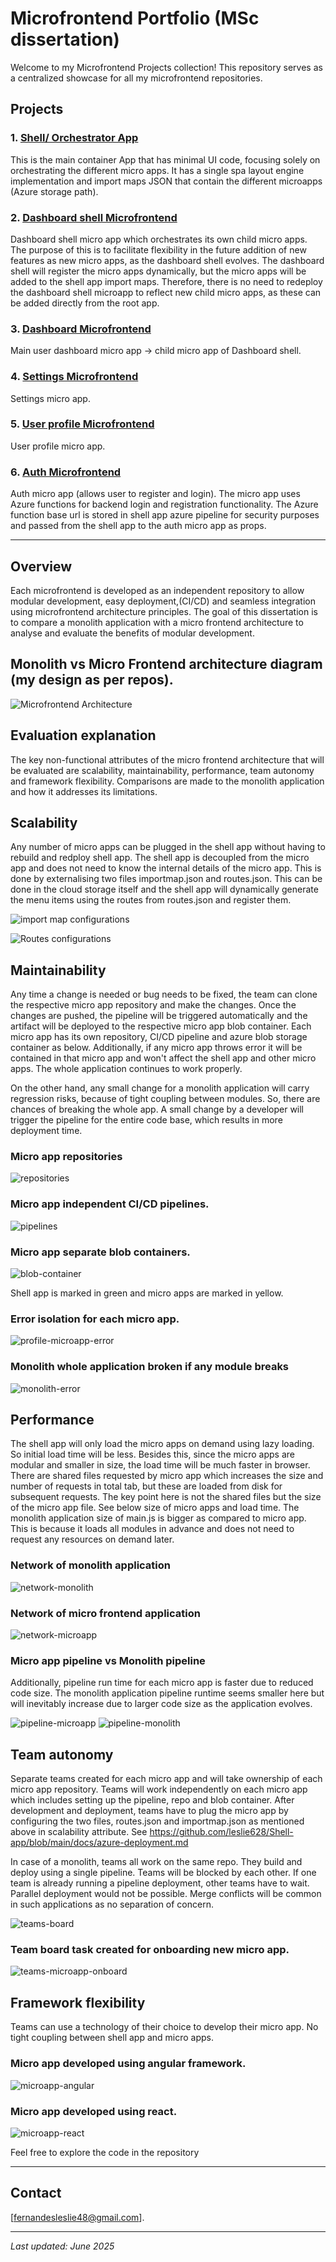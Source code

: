 # Microfrontend Portfolio (MSc dissertation)

Welcome to my Microfrontend Projects collection! This repository serves as a centralized showcase for all my microfrontend repositories.

## Projects

### 1. [Shell/ Orchestrator App](https://github.com/leslie628/Shell-app)  
This is the main container App that has minimal UI code, focusing solely on orchestrating the different micro apps. It has a single spa layout engine implementation and import maps JSON that contain the different microapps (Azure storage path).

### 2. [Dashboard shell Microfrontend](https://github.com/leslie628/dashboard-shell)  
Dashboard shell micro app which orchestrates its own child micro apps. The purpose of this is to facilitate flexibility in the future addition of new features as new micro apps, as the dashboard shell evolves. The dashboard shell will register the micro apps dynamically, but the micro apps will be added to the shell app import maps. Therefore, there is no need to redeploy the dashboard shell microapp to reflect new child micro apps, as these can be added directly from the root app.

### 3. [Dashboard Microfrontend](https://github.com/leslie628/dashboard-app)  
Main user dashboard micro app -> child micro app of Dashboard shell.

### 4. [Settings Microfrontend](https://github.com/leslie628/settings-app)  
Settings micro app.

### 5. [User profile Microfrontend](https://github.com/leslie628/user-profile)  
User profile micro app.

### 6. [Auth Microfrontend](https://github.com/leslie628/auth-app)  
Auth micro app (allows user to register and login). The micro app uses Azure functions for backend login and registration functionality. The Azure function base url is stored in shell app azure pipeline for security purposes and passed from the shell app to the auth micro app as props.

---

## Overview

Each microfrontend is developed as an independent repository to allow modular development, easy deployment,(CI/CD) and seamless integration using microfrontend architecture principles. The goal of this dissertation is to compare a monolith application with a micro frontend architecture to analyse and evaluate the benefits of modular development.

## Monolith vs Micro Frontend architecture diagram (my design as per repos). 
![Microfrontend Architecture](./images/Monolith-MicroFrontend-Architecture.png)

## Evaluation explanation

The key non-functional attributes of the micro frontend architecture that will be evaluated are scalability, maintainability, performance, team autonomy and framework flexibility. Comparisons are made to the monolith application and how it addresses its limitations.

## Scalability
Any number of micro apps can be plugged in the shell app without having to rebuild and redploy shell app. The shell app is decoupled from the micro app and does not need to know the internal details of the micro app. This is done by externalising two files importmap.json and routes.json. This can be done in the cloud storage itself and the shell app will dynamically generate the menu items using the routes from routes.json and register them. 

![import map configurations](./images/importmap.png)

![Routes configurations](./images/routes.png)

## Maintainability
Any time a change is needed or bug needs to be fixed, the team can clone the respective micro app repository and make the changes. Once the changes are pushed, the pipeline will be triggered automatically and the artifact will be deployed to the respective micro app blob container. Each micro app has its own repository, CI/CD pipeline and azure blob storage container as below. Additionally, if any micro app throws error it will be contained in that micro app and won't affect the shell app and other micro apps. The whole application continues to work properly.  

On the other hand, any small change for a monolith application will carry regression risks, because of tight coupling between modules. So, there are chances of breaking the whole app. A small change by a developer will trigger the pipeline for the entire code base, which results in more deployment time.

### Micro app repositories
![repositories](./images/microfrontend-repos.png)

### Micro app independent CI/CD pipelines.
![pipelines](./images/allPipelines.png)

### Micro app separate blob containers.
![blob-container](./images/azure-blob-container.png)

Shell app is marked in green and micro apps are marked in yellow.

### Error isolation for each micro app.
![profile-microapp-error](./images/user-profile-ui-error.png)

### Monolith whole application broken if any module breaks
![monolith-error](./images/monolithic-dashboard-userStatfault.png)

## Performance
The shell app will only load the micro apps on demand using lazy loading. So initial load time will be less. Besides this, since the micro apps are modular and smaller in size, the load time will be much faster in browser. There are shared files requested by micro app which increases the size and number of requests in total tab, but these are loaded from disk for subsequent requests. The key point here is not the shared files but the size of the micro app file. See below size of micro apps and load time. 
The monolith application size of main.js is bigger as compared to micro app. This is because it loads all modules in advance and does not need to request any resources on demand later.  

### Network of monolith application
![network-monolith](./images/monolithic-dashboard-network.png)

### Network of micro frontend application
![network-microapp](./images/feedback-micro-network.png)

### Micro app pipeline vs Monolith pipeline
Additionally, pipeline run time for each micro app is faster due to reduced code size. The monolith application pipeline runtime seems smaller here but will inevitably increase due to larger code size as the application evolves.

![pipeline-microapp](./images/profile-microapp-pipeline.png) ![pipeline-monolith](./images/monolith-pipeline-run.png)

## Team autonomy
Separate teams created for each micro app and will take ownership of each micro app repository. Teams will work independently on each micro app which includes setting up the pipeline, repo and blob container. After development and deployment, teams have to plug the micro app by configuring the two files, routes.json and importmap.json as mentioned above in scalability attribute. See https://github.com/leslie628/Shell-app/blob/main/docs/azure-deployment.md

In case of a monolith, teams all work on the same repo. They build and deploy using a single pipeline. Teams will be blocked by each other. If one team is already running a pipeline deployment, other teams have to wait. Parallel deployment would not be possible. Merge conflicts will be common in such applications as no separation of concern.

![teams-board](./images/teams-board.png)

### Team board task created for onboarding new micro app.
![teams-microapp-onboard](./images/feedback-doing.png)

## Framework flexibility
Teams can use a technology of their choice to develop their micro app. No tight coupling between shell app and micro apps. 
### Micro app developed using angular framework.
![microapp-angular](./images/framework-angular.png)

### Micro app developed using react.
![microapp-react](./images/framework-react.png)

Feel free to explore the code in the repository

---

## Contact

[fernandesleslie48@gmail.com].

---

*Last updated: June 2025*
